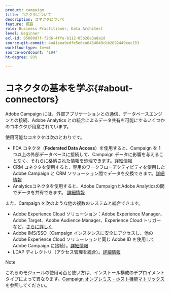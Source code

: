 ```yaml
---
product: campaign
title: コネクタについて
description: コネクタについて
feature: 概要
role: Business Practitioner, Data Architect
level: Beginner
exl-id: 05080d7f-f2d6-4ffe-b112-05b26a3a8a1d
source-git-commit: 4a41aea9edfe5e6ca0454049cbb2892449eec153
workflow-type: tm+mt
source-wordcount: '194'
ht-degree: 93%

---
```


# コネクタの基本を学ぶ{#about-connectors}

Adobe Campaign には、外部アプリケーションとの通信、データベースエンジンとの接続、Adobe Analytics との統合によるデータ共有を可能にするいくつかのコネクタが用意されています。

使用可能なコネクタは次のとおりです。

* FDA コネクタ（**Federated Data Access**）を使用すると、Campaign を 1 つ以上の外部データベースに接続して、Campaign データに影響を与えることなく、それらに格納された情報を処理できます。[詳細情報](../../installation/using/about-fda.md)
* CRM コネクタを使用すると、専用のワークフローアクティビティを使用した Adobe Campaign と CRM ソリューション間でデータを交換できます。[詳細情報](../../platform/using/crm-connectors.md)
* Analyticsコネクタを使用すると、Adobe CampaignとAdobe Analyticsの間でデータを共有できます。 [詳細情報](../../platform/using/adobe-analytics-connector.md)

また、Campaign を次のような他の複数のシステムと統合できます。

* Adobe Experience Cloud ソリューション：Adobe Experience Manager、Adobe Target、Adobe Audience Manager、Experience Cloud トリガーなど。[さらに詳しく](../../integrations/using/about-campaign-integrations.md)
* Adobe IMS/SSO（Campaign インスタンスに安全にアクセスし、他の Adobe Experience Cloud ソリューションと同じ Adobe ID を使用して Adobe Campaign に接続）。[詳細情報](../../integrations/using/about-adobe-id.md)
* LDAP ディレクトリ（アクセス管理を統合）。[詳細情報](../../installation/using/connecting-through-ldap.md)

>[!NOTE]
>
>これらのモジュールの使用可否と使い方は、インストール構成のデプロイメントタイプによって異なります。[Campaign オンプレミス - ホスト機能マトリックス](../../installation/using/capability-matrix.md)を参照してください。

